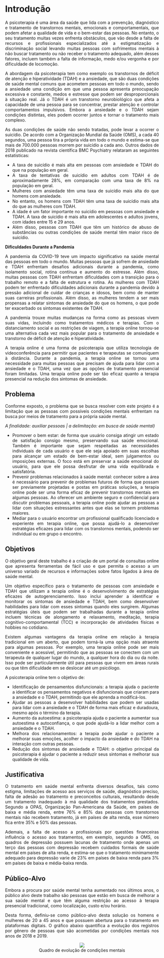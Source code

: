 # Introdução

<p Align="justify">A psicoterapia é uma área da saúde que lida com a prevenção, diagnóstico e tratamento de transtornos mentais, emocionais e comportamentais, que podem afetar a qualidade de vida e o bem-estar das pessoas. No entanto, o seu tratamento muitas vezes enfrenta obstáculos, que vão desde a falta de recursos e profissionais especializados até a estigmatização e discriminação social levando muitas pessoas com sofrimentos mentais à não buscar tratamento ou não receber o tratamento adequado, além desses fatores, incluem também a falta de informação, medo e/ou vergonha e por dificuldade de locomoção. </p>

<p Align="justify">A abordagem da psicoterapia tem como exemplo os transtornos de déficit de atenção e hiperatividade (TDAH) e a ansiedade, que são duas condições de saúde mental comuns que acometem pessoas em todo o mundo, sendo a ansiedade uma condição em que uma pessoa apresenta preocupação excessiva e constante, medos e estresse que podem ser desproporcionais à situação real. Já o TDAH é um transtorno neurobiológico que afeta a capacidade de uma pessoa para se concentrar, prestar atenção e controlar comportamentos impulsivos. Embora a ansiedade e o TDAH sejam condições distintas, eles podem ocorrer juntos e tornar o tratamento mais complexo.  </p>

<p Align="justify">As duas condições de saúde não sendo tratadas, pode levar a ocorrer o suicídio. De acordo com a Organização Mundial da Saúde (OMS), a cada 40 segundos, uma pessoa tira a própria vida em todo o mundo e estima-se que mais de 700.000 pessoas morrem por suicídio a cada ano. Outros dados de 2018 publicado na revista científica BMC Psychiatry relataram as seguintes estatísticas: </p>


<ul Align="justify">
 <li>A taxa de suicídio é mais alta em pessoas com ansiedade e TDAH do que na população em geral. </li>
<li>A taxa de tentativas de suicídio em adultos com TDAH é de aproximadamente 28%, em comparação com uma taxa de 8% na população em geral. </li>
<li>Mulheres com ansiedade têm uma taxa de suicídio mais alta do que homens com ansiedade. </li>
<li>No entanto, os homens com TDAH têm uma taxa de suicídio mais alta do que as mulheres com TDAH. </li>
<li>A idade é um fator importante no suicídio em pessoas com ansiedade e TDAH. A taxa de suicídio é mais alta em adolescentes e adultos jovens, com idades entre 15 e 29 anos. </li>
<li>Além disso, pessoas com TDAH que têm um histórico de abuso de substâncias ou outras condições de saúde mental têm maior risco de suicídio. </li>
</ul>

<strong> Dificuldades Durante a Pandemia </strong>

<p Align="justify">A pandemia da COVID-19 teve um impacto significativo na saúde mental das pessoas em todo o mundo. Muitas pessoas que já sofrem de ansiedade e TDAH enfrentam desafios adicionais durante a pandemia, como isolamento social, rotina contínua e aumento do estresse. Além disso, muitas pessoas com TDAH enfrentam dificuldades com a transição para o trabalho remoto e a falta de estrutura e rotina. As mulheres com TDAH podem ter enfrentado dificuldades adicionais durante a pandemia devido à pressão adicional de cuidar de crianças e idosos, bem como de manter suas carreiras profissionais. Além disso, as mulheres tendem a ser mais propensas a relatar sintomas de ansiedade do que os homens, o que pode ter exacerbado os sintomas existentes de TDAH.      </p>

<p Align="justify">A pandemia trouxe muitas mudanças na forma como as pessoas vivem suas vidas, incluindo como tratamentos médicos e terapias. Com o distanciamento social e as restrições de viagem, a terapia online tornou-se uma alternativa cada vez mais popular para o tratamento de ansiedade e transtorno de déficit de atenção e hiperatividade. </p>

<p Align="justify">A terapia online é uma forma de psicoterapia que utiliza tecnologia de videoconferência para permitir que pacientes e terapeutas se comuniquem à distância. Durante a pandemia, a terapia online se tornou uma necessidade para muitas pessoas que precisam de ajuda para lidar com a ansiedade e o TDAH, uma vez que as opções de tratamento presencial foram limitadas. Uma terapia online pode ser tão eficaz quanto a terapia presencial na redução dos sintomas de ansiedade. </p>
	  
	





## Problema

<p Align="justify"> Conforme exposto, o problema que se busca resolver com este projeto é a limitação que as pessoas com possíveis condições mentais enfrentam na busca por meios de tratamento para a própria saúde mental. </p>

<p Align="justify" > <em>A finalidade: auxiliar pessoas | a delimitação: em busca de saúde mental) </em></p>

<ul>

<li Align="justify">Promover o bem estar: de forma que usuário consiga atingir um estado de satisfação consigo mesmo, preservando sua saúde emocional. Também é importante que sejam respeitadas as necessidades individuais de cada usuário e que ele seja apoiado em suas escolhas para alcançar um estado de bem-estar ideal, sem julgamentos ou imposições externas. O foco está em preservar a saúde emocional do usuário, para que ele possa desfrutar de uma vida equilibrada e satisfatória.  </li>

<li Align="justify">Prevenir problemas relacionados à saúde mental: conhecer sobre a área é necessário para prevenir de problemas futuros de forma que possam ser previamente projetadas e postas em práticas soluções, a terapia online pode ser uma forma eficaz de prevenir transtornos mentais em algumas pessoas. Ao oferecer um ambiente seguro e confidencial para discutir problemas pessoais, a terapia online pode ajudar as pessoas a lidar com situações estressantes antes que elas se tornem problemas maiores.  </li>

<li Align="justify">Mediar para o usuário encontrar um profissional qualificado licenciado e experiente em terapia online, que possa ajudá-lo a desenvolver estratégias eficazes para lidar com os transtornos mentais, podendo ser individual ou em grupo o encontro.   </li>
	  
</ul>	



## Objetivos

<p Align="justify"> O objetivo geral deste trabalho é a criação de um portal de consultas online que apresenta ferramentas de fácil uso e que permita o acesso a um universo variado de recursos e informações sobre fatos ligados à área de saúde mental. </p>

<p Align="justify">Um objetivo específico para o tratamento de pessoas com ansiedade e TDAH que utilizam a terapia online é o desenvolvimento de estratégias eficazes de autogerenciamento. Isso inclui aprender a identificar e monitorar os sintomas de ansiedade e TDAH, bem como desenvolver habilidades para lidar com esses sintomas quando eles surgirem. Algumas estratégias úteis que podem ser trabalhadas durante a terapia online incluem técnicas de alongamento e relaxamento, meditação, terapia cognitivo-comportamental (TCC) e incorporação de atividades físicas e hobbies no cotidiano.  </p>

<p Align="justify">Existem algumas vantagens da terapia online em relação à terapia tradicional em um aberto, que podem torná-la uma opção mais atraente para algumas pessoas. Por exemplo, uma terapia online pode ser mais conveniente e acessível, permitindo que as pessoas se conectem com um terapeuta de qualquer lugar do mundo, a qualquer hora do dia ou da noite. Isso pode ser particularmente útil para pessoas que vivem em áreas rurais ou que têm dificuldade em se deslocar até um psicólogo. 	</p>

<p Align="justify">A psicoterapia online tem o objetivo  de: </p>
<ul>
<li Align="justify">Identificação de pensamentos disfuncionais: a terapia ajuda o paciente a identificar os pensamentos negativos e disfuncionais que criaram para a ansiedade e o TDAH, permitindo que ele aprenda a modificá-los.  </li>	
<li Align="justify">Ajudar as pessoas a desenvolver habilidades que podem ser usadas para lidar  com a ansiedade e o TDAH de forma mais eficaz e duradoura, mesmo após o término da terapia.   </li>
<li Align="justify">Aumento da autoestima: a psicoterapia ajuda o paciente a aumentar sua autoestima e autoconfiança, o que pode ajudá-lo a lidar melhor com a ansiedade e o TDAH.  </li>
<li Align="justify">Melhora dos relacionamentos: a terapia pode ajudar o paciente a melhorar suas emoções, acolher o impacto da ansiedade e do TDAH na interação com outras pessoas.  </li>
<li Align="justify">Redução dos sintomas de ansiedade e TDAH: o objetivo principal da psicoterapia é ajudar o paciente a reduzir seus sintomas e melhorar sua qualidade de vida.  </li>
</ul>

## Justificativa

<p Align="justify">O tratamento em saúde mental enfrenta diversos desafios, tais como estigma, limitações de acesso aos serviços de saúde, diagnóstico preciso, falta de adesão ao tratamento e preconceitos culturais, resultando desde um tratamento inadequado à má qualidade dos tratamentos prestados. Segundo a OPAS, Organização Pan-Americana da Saúde, em países de baixa e média renda, entre 76% e 85% das pessoas com transtornos mentais não recebem tratamento, já em países de alta renda, esse número fica entre 35% e 50% das pessoas.</p>

<p Align="justify">Ademais, a falta de acesso a profissionais por questões financeiras influência o acesso aos tratamentos, em exemplo, segundo a OMS, os quadros de depressão possuem lacunas de tratamento onde apenas um terço das pessoas com depressão recebem cuidados formais de saúde mental em países de alta renda, e estima-se que o tratamento minimamente adequado para depressão varie de 23% em países de baixa renda para 3% em países de baixa e média-baixa renda.</p>


## Público-Alvo

<p Align="justify">Embora a procura por saúde mental tenha aumentado nos últimos anos, o público alvo deste trabalho são pessoas que estão em busca de melhorar a sua saúde mental e que têm alguma restrição ao acesso à terapia presencial tradicional, como localização, custo e/ou horário.</p>

<p Align="justify">Desta forma, definiu-se como público-alvo desta solução os homens e mulheres de 20 a 45 anos e que possuem abertura para o tratamento em plataformas digitais. O gráfico abaixo quantifica a evolução dos registros por gênero de pessoas que são acometidas por condições mentais nos anos de 2018 e 2019.</p>

<div Align="center">
  <img src="https://user-images.githubusercontent.com/127910122/229365006-71088195-7c90-48d9-9f4e-8f4a8b4b4433.png"> <br>
	Quadro de evolução de condições mentais
 </div>



